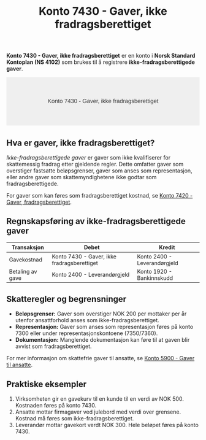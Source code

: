 ﻿---
title: "Konto 7430 - Gaver, ikke fradragsberettiget"
seoTitle: "7430-gaver-ikke-fradragsberettiget"
description: '**Konto 7430 - Gaver, ikke fradragsberettiget** er en konto i **Norsk Standard Kontoplan (NS 4102)** som brukes til å registrere **ikke-fradragsberettigede ga...'
---

**Konto 7430 - Gaver, ikke fradragsberettiget** er en konto i **Norsk Standard Kontoplan (NS 4102)** som brukes til å registrere **ikke-fradragsberettigede gaver**.

![Illustrasjon av konto 7430 Gaver, ikke fradragsberettiget](7430-gaver-ikke-fradragsberettiget-image.svg)

## Hva er gaver, ikke fradragsberettiget?

*Ikke-fradragsberettigede gaver* er gaver som ikke kvalifiserer for skattemessig fradrag etter gjeldende regler. Dette omfatter gaver som overstiger fastsatte beløpsgrenser, gaver som anses som representasjon, eller andre gaver som skattemyndighetene ikke godtar som fradragsberettigede.

For gaver som kan føres som fradragsberettiget kostnad, se [Konto 7420 - Gaver, fradragsberettiget](/blogs/kontoplan/7420-gaver-fradragsberettiget "Konto 7420 - Gaver, fradragsberettiget").

## Regnskapsføring av ikke-fradragsberettigede gaver

| Transaksjon             | Debet                                        | Kredit                       |
|-------------------------|----------------------------------------------|------------------------------|
| Gavekostnad             | Konto 7430 - Gaver, ikke fradragsberettiget  | Konto 2400 - Leverandørgjeld |
| Betaling av gave        | Konto 2400 - Leverandørgjeld                 | Konto 1920 - Bankinnskudd    |

## Skatteregler og begrensninger

* **Beløpsgrenser:** Gaver som overstiger NOK 200 per mottaker per år utenfor ansattforhold anses som ikke-fradragsberettiget.
* **Representasjon:** Gaver som anses som representasjon føres på konto 7300 eller under representasjonskontoene (7350/7360).
* **Dokumentasjon:** Manglende dokumentasjon kan føre til at gaven blir avvist som fradragsberettiget.

For mer informasjon om skattefrie gaver til ansatte, se [Konto 5900 - Gaver til ansatte](/blogs/kontoplan/5900-gaver-til-ansatte "Konto 5900 - Gaver til ansatte").

## Praktiske eksempler

1. Virksomheten gir en gavekurv til en kunde til en verdi av NOK 500. Kostnaden føres på konto 7430.
2. Ansatte mottar firmagaver ved julebord med verdi over grensene. Kostnad må føres som ikke-fradragsberettiget.
3. Leverandør mottar gavekort verdt NOK 300. Hele beløpet føres på konto 7430.






